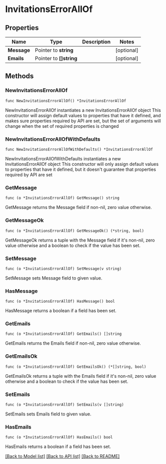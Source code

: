# InvitationsErrorAllOf

## Properties

Name | Type | Description | Notes
------------ | ------------- | ------------- | -------------
**Message** | Pointer to **string** |  | [optional] 
**Emails** | Pointer to **[]string** |  | [optional] 

## Methods

### NewInvitationsErrorAllOf

`func NewInvitationsErrorAllOf() *InvitationsErrorAllOf`

NewInvitationsErrorAllOf instantiates a new InvitationsErrorAllOf object
This constructor will assign default values to properties that have it defined,
and makes sure properties required by API are set, but the set of arguments
will change when the set of required properties is changed

### NewInvitationsErrorAllOfWithDefaults

`func NewInvitationsErrorAllOfWithDefaults() *InvitationsErrorAllOf`

NewInvitationsErrorAllOfWithDefaults instantiates a new InvitationsErrorAllOf object
This constructor will only assign default values to properties that have it defined,
but it doesn't guarantee that properties required by API are set

### GetMessage

`func (o *InvitationsErrorAllOf) GetMessage() string`

GetMessage returns the Message field if non-nil, zero value otherwise.

### GetMessageOk

`func (o *InvitationsErrorAllOf) GetMessageOk() (*string, bool)`

GetMessageOk returns a tuple with the Message field if it's non-nil, zero value otherwise
and a boolean to check if the value has been set.

### SetMessage

`func (o *InvitationsErrorAllOf) SetMessage(v string)`

SetMessage sets Message field to given value.

### HasMessage

`func (o *InvitationsErrorAllOf) HasMessage() bool`

HasMessage returns a boolean if a field has been set.

### GetEmails

`func (o *InvitationsErrorAllOf) GetEmails() []string`

GetEmails returns the Emails field if non-nil, zero value otherwise.

### GetEmailsOk

`func (o *InvitationsErrorAllOf) GetEmailsOk() (*[]string, bool)`

GetEmailsOk returns a tuple with the Emails field if it's non-nil, zero value otherwise
and a boolean to check if the value has been set.

### SetEmails

`func (o *InvitationsErrorAllOf) SetEmails(v []string)`

SetEmails sets Emails field to given value.

### HasEmails

`func (o *InvitationsErrorAllOf) HasEmails() bool`

HasEmails returns a boolean if a field has been set.


[[Back to Model list]](../README.md#documentation-for-models) [[Back to API list]](../README.md#documentation-for-api-endpoints) [[Back to README]](../README.md)


